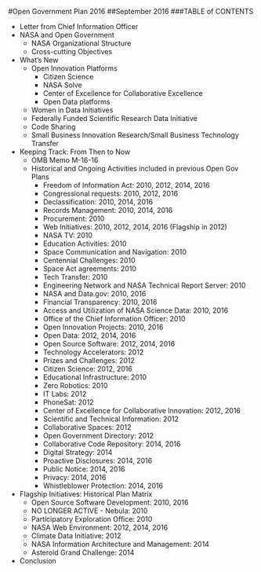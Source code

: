 #Open Government Plan 2016
##September 2016
###TABLE of CONTENTS

- Letter from Chief Information Officer
- NASA and Open Government
  - NASA Organizational Structure
  - Cross-cutting Objectives
- What’s New
  - Open Innovation Platforms
    - Citizen Science
    - NASA Solve
    - Center of Excellence for Collaborative Excellence
    - Open Data platforms
  - Women in Data Initiatives
  - Federally Funded Scientific Research Data Initiative
  - Code Sharing
  - Small Business Innovation Research/Small Business Technology Transfer
- Keeping Track: From Then to Now
  - OMB Memo M-16-16
  - Historical and Ongoing Activities included in previous Open Gov Plans
    - Freedom of Information Act: 2010, 2012, 2014, 2016
    - Congressional requests: 2010, 2012, 2016
    - Declassification: 2010, 2014, 2016
    - Records Management: 2010, 2014, 2016
    - Procurement: 2010
    - Web Initiatives: 2010, 2012, 2014, 2016 (Flagship in 2012)
    - NASA TV: 2010
    - Education Activities: 2010
    - Space Communication and Navigation: 2010
    - Centennial Challenges: 2010
    - Space Act agreements: 2010
    - Tech Transfer: 2010
    - Engineering Network and NASA Technical Report Server: 2010
    - NASA and Data.gov: 2010, 2016
    - Financial Transparency: 2010, 2016
    - Access and Utilization of NASA Science Data: 2010, 2016
    - Office of the Chief Information Officer: 2010
    - Open Innovation Projects: 2010, 2016
    - Open Data: 2012, 2014, 2016
    - Open Source Software: 2012, 2014, 2016
    - Technology Accelerators: 2012
    - Prizes and Challenges: 2012
    - Citizen Science: 2012, 2016
    - Educational Infrastructure: 2010
    - Zero Robotics: 2010
    - IT Labs: 2012
    - PhoneSat: 2012
    - Center of Excellence for Collaborative Innovation: 2012, 2016
    - Scientific and Technical Information: 2012
    - Collaborative Spaces: 2012
    - Open Government Directory: 2012
    - Collaborative Code Repository: 2014, 2016
    - Digital Strategy: 2014
    - Proactive Disclosures: 2014, 2016
    - Public Notice: 2014, 2016
    - Privacy: 2014, 2016
    - Whistleblower Protection: 2014, 2016
- Flagship Initiatives: Historical Plan Matrix
  - Open Source Software Development: 2010, 2016
  - NO LONGER ACTIVE - Nebula: 2010
  - Participatory Exploration Office: 2010
  - NASA Web Environment: 2012, 2014, 2016
  - Climate Data Initiative: 2012
  - NASA Information Architecture and Management: 2014
  - Asteroid Grand Challenge: 2014
- Conclusion
